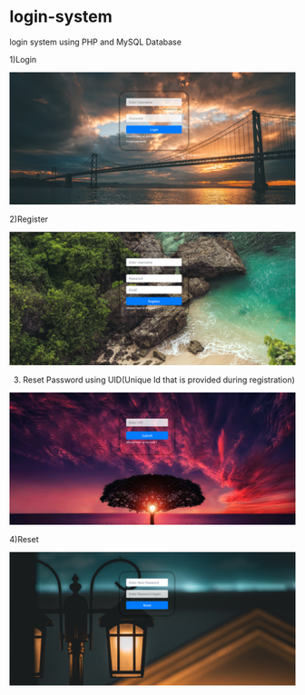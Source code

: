 # login-system
login system using PHP and MySQL Database

1)Login

![](screenshot/login.PNG)

2)Register

![](screenshot/register.PNG)

3) Reset Password using UID(Unique Id that is provided during registration)

![](screenshot/uid.PNG)

4)Reset 

![](screenshot/reset.PNG)
